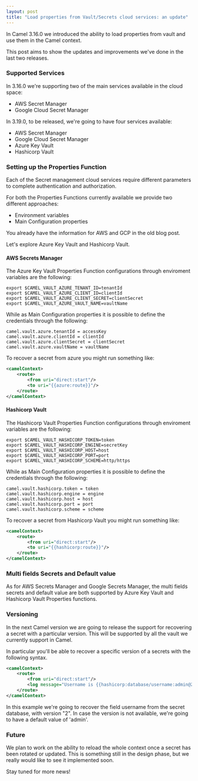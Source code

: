 ```yaml
---
layout: post
title: "Load properties from Vault/Secrets cloud services: an update"
---
```


In Camel 3.16.0 we introduced the ability to load properties from vault and use them in the Camel context.

This post aims to show the updates and improvements we've done in the last two releases.

### Supported Services

In 3.16.0 we're supporting two of the main services available in the cloud space:

- AWS Secret Manager
- Google Cloud Secret Manager

In 3.19.0, to be released, we're going to have four services available:

- AWS Secret Manager
- Google Cloud Secret Manager
- Azure Key Vault
- Hashicorp Vault

### Setting up the Properties Function 

Each of the Secret management cloud services require different parameters to complete authentication and authorization.

For both the Properties Functions currently available we provide two different approaches:
- Environment variables
- Main Configuration properties

You already have the information for AWS and GCP in the old blog post.

Let's explore Azure Key Vault and Hashicorp Vault.

#### AWS Secrets Manager

The Azure Key Vault Properties Function configurations through enviroment variables are the following:

```
export $CAMEL_VAULT_AZURE_TENANT_ID=tenantId
export $CAMEL_VAULT_AZURE_CLIENT_ID=clientId
export $CAMEL_VAULT_AZURE_CLIENT_SECRET=clientSecret
export $CAMEL_VAULT_AZURE_VAULT_NAME=vaultName
```

While as Main Configuration properties it is possible to define the credentials through the following:

```
camel.vault.azure.tenantId = accessKey
camel.vault.azure.clientId = clientId
camel.vault.azure.clientSecret = clientSecret
camel.vault.azure.vaultName = vaultName
```

To recover a secret from azure you might run something like:

```xml
<camelContext>
    <route>
        <from uri="direct:start"/>
        <to uri="{{azure:route}}"/>
    </route>
</camelContext>
```


#### Hashicorp Vault

The Hashicorp Vault Properties Function configurations through enviroment variables are the following:

```
export $CAMEL_VAULT_HASHICORP_TOKEN=token
export $CAMEL_VAULT_HASHICORP_ENGINE=secretKey
export $CAMEL_VAULT_HASHICORP_HOST=host
export $CAMEL_VAULT_HASHICORP_PORT=port
export $CAMEL_VAULT_HASHICORP_SCHEME=http/https
```

While as Main Configuration properties it is possible to define the credentials through the following:

```
camel.vault.hashicorp.token = token
camel.vault.hashicorp.engine = engine
camel.vault.hashicorp.host = host
camel.vault.hashicorp.port = port
camel.vault.hashicorp.scheme = scheme
```

To recover a secret from Hashicorp Vault you might run something like:

```xml
<camelContext>
    <route>
        <from uri="direct:start"/>
        <to uri="{{hashicorp:route}}"/>
    </route>
</camelContext>
```


### Multi fields Secrets and Default value

As for AWS Secrets Manager and Google Secrets Manager, the multi fields secrets and default value are both supported by Azure Key Vault and Hashicorp Vault Properties functions.

### Versioning

In the next Camel version we are going to release the support for recovering a secret with a particular version. This will be supported by all the vault we currently support in Camel.

In particular you'll be able to recover a specific version of a secrets with the following syntax.

```xml
<camelContext>
    <route>
        <from uri="direct:start"/>
        <log message="Username is {{hashicorp:database/username:admin@2}}"/>
    </route>
</camelContext>
```

In this example we're going to recover the field username from the secret database, with version "2". In case the version is not available, we're going to have a default value of 'admin'.

### Future

We plan to work on the ability to reload the whole context once a secret has been rotated or updated. This is something still in the design phase, but we really would like to see it implemented soon.

Stay tuned for more news!








